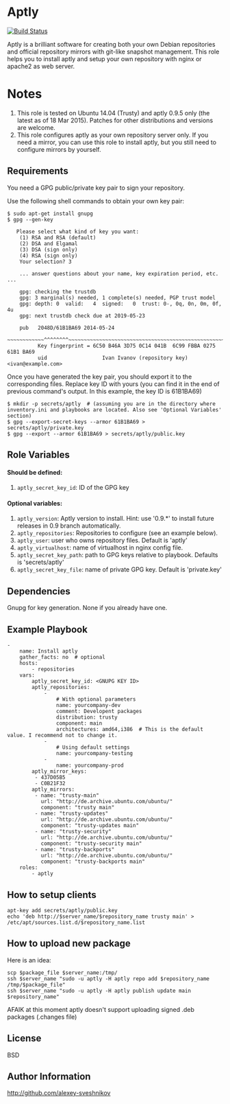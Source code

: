 Aptly 
========
[![Build Status](https://travis-ci.org/t2d/ansible-aptly-role.svg?branch=master)](https://travis-ci.org/t2d/ansible-aptly-role)

Aptly is a brilliant software for creating both your own Debian repositories and official repository mirrors with git-like snapshot management. This role helps you to install aptly and setup your own repository with nginx or apache2 as web server.


Notes
=====

1. This role is tested on Ubuntu 14.04 (Trusty) and aptly 0.9.5 only (the latest as of 18 Mar 2015). Patches for other distributions and versions are welcome.
1. This role configures aptly as your own repository server only. If you need a mirror, you can use this role to install aptly, but you still need to configure mirrors by yourself.


Requirements
------------

You need a GPG public/private key pair to sign your repository.

Use the following shell commands to obtain your own key pair:

    $ sudo apt-get install gnupg
    $ gpg --gen-key

       Please select what kind of key you want:
        (1) RSA and RSA (default)
        (2) DSA and Elgamal
        (3) DSA (sign only)
        (4) RSA (sign only)
        Your selection? 3

        ... answer questions about your name, key expiration period, etc. ...

        gpg: checking the trustdb
        gpg: 3 marginal(s) needed, 1 complete(s) needed, PGP trust model
        gpg: depth: 0  valid:   4  signed:   0  trust: 0-, 0q, 0n, 0m, 0f, 4u
        gpg: next trustdb check due at 2019-05-23

        pub   2048D/61B1BA69 2014-05-24
        ~~~~~~~~~~~~^^^^^^^^~~~~~~~~~~~~~~~~~~~~~~~~~~~~~~~~~~~~~~~~~~~~~~~~~~~~
              Key fingerprint = 6C50 B46A 3D75 0C14 041B  6C99 FBBA 0275 61B1 BA69
              uid                  Ivan Ivanov (repository key) <ivan@example.com>

Once you have generated the key pair, you should export it to the corresponding files. Replace key ID with yours (you can find it in the end of previous command's output. In this example, the key ID is 61B1BA69)

    $ mkdir -p secrets/aptly  # (assuming you are in the directory where inventory.ini and playbooks are located. Also see 'Optional Variables' section)
    $ gpg --export-secret-keys --armor 61B1BA69 > secrets/aptly/private.key
    $ gpg --export --armor 61B1BA69 > secrets/aptly/public.key


Role Variables
--------------

#### Should be defined:

1. `aptly_secret_key_id`: ID of the GPG key

#### Optional variables:

1. `aptly_version`: Aptly version to install. Hint: use '0.9.*' to install future releases in 0.9 branch automatically.
1. `aptly_repositories`: Repositories to configure (see an example below).
1. `aptly_user`: user who owns repository files. Default is 'aptly'
1. `aptly_virtualhost`: name of virtualhost in nginx config file.
1. `aptly_secret_key_path`: path to GPG keys relative to playbook. Defaults is 'secrets/aptly'
1. `aptly_secret_key_file`: name of private GPG key. Default is 'private.key'


Dependencies
------------

Gnupg for key generation. None if you already have one.


Example Playbook
-------------------------

    -
        name: Install aptly
        gather_facts: no  # optional
        hosts:
            - repositories
        vars:
            aptly_secret_key_id: <GNUPG KEY ID>
            aptly_repositories:
                -
                    # With optional parameters
                    name: yourcompany-dev
                    comment: Developent packages
                    distribution: trusty
                    component: main
                    architectures: amd64,i386  # This is the default value. I recommend not to change it.
                -
                    # Using default settings
                    name: yourcompany-testing
                -
                    name: yourcompany-prod
            aptly_mirror_keys:
             - 437D05B5
             - C0B21F32
            aptly_mirrors:
             - name: "trusty-main"
               url: "http://de.archive.ubuntu.com/ubuntu/"
               component: "trusty main"
             - name: "trusty-updates"
               url: "http://de.archive.ubuntu.com/ubuntu/"
               component: "trusty-updates main"
             - name: "trusty-security"
               url: "http://de.archive.ubuntu.com/ubuntu/"
               component: "trusty-security main"
             - name: "trusty-backports"
               url: "http://de.archive.ubuntu.com/ubuntu/"
               component: "trusty-backports main"
        roles:
            - aptly


How to setup clients
--------------------

```shell
apt-key add secrets/aptly/public.key
echo 'deb http://$server_name/$repository_name trusty main' > /etc/apt/sources.list.d/$repository_name.list
```

How to upload new package
-------------------------
Here is an idea:

```shell
scp $package_file $server_name:/tmp/
ssh $server_name "sudo -u aptly -H aptly repo add $repository_name /tmp/$package_file"
ssh $server_name "sudo -u aptly -H aptly publish update main $repository_name"
```

AFAIK at this moment aptly doesn't support uploading signed .deb packages (.changes file)


License
-------

BSD

Author Information
------------------

http://github.com/alexey-sveshnikov
